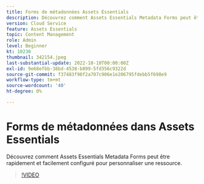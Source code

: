 ```yaml
---
title: Forms de métadonnées Assets Essentials
description: Découvrez comment Assets Essentials Metadata Forms peut être rapidement et facilement configuré pour personnaliser les métadonnées de ressources.
version: Cloud Service
feature: Assets Essentials
topic: Content Management
role: Admin
level: Beginner
kt: 10230
thumbnail: 342154.jpeg
last-substantial-update: 2022-10-10T00:00:00Z
exl-id: 9e68efbb-38bd-4538-b899-5fd356c9322d
source-git-commit: f37483f90f2a707c906e1e206795fdebb5f698e9
workflow-type: tm+mt
source-wordcount: '40'
ht-degree: 0%

---
```


# Forms de métadonnées dans Assets Essentials

Découvrez comment Assets Essentials Metadata Forms peut être rapidement et facilement configuré pour personnaliser une ressource.

>[!VIDEO](https://video.tv.adobe.com/v/342154/?quality=12&learn=on)
